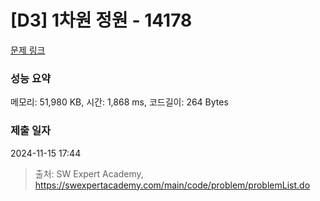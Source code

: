 # [D3] 1차원 정원 - 14178 

[문제 링크](https://swexpertacademy.com/main/code/problem/problemDetail.do?contestProbId=AX_N3oSqcyUDFARi) 

### 성능 요약

메모리: 51,980 KB, 시간: 1,868 ms, 코드길이: 264 Bytes

### 제출 일자

2024-11-15 17:44



> 출처: SW Expert Academy, https://swexpertacademy.com/main/code/problem/problemList.do